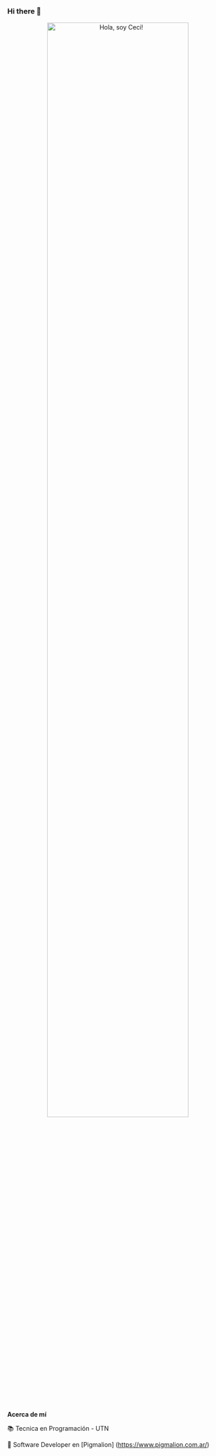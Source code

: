 ### Hi there 👋
<p align="center"><a href="https://Cecifz.github.io"><img width="80%" alt="Hola, soy Ceci!" src="./assets/gh-readme-header.png" /></a></p>

<br />

**Acerca de mí**

📚 Tecnica en Programación - UTN 

💼 Software Developer en [Pigmalion] (https://www.pigmalion.com.ar/)

<!--
**Cecifz/Cecifz** is a ✨ _special_ ✨ repository because its `README.md` (this file) appears on your GitHub profile.

Here are some ideas to get you started:

- 🔭 I’m currently working on ...
- 🌱 I’m currently learning ...
- 👯 I’m looking to collaborate on ...
- 🤔 I’m looking for help with ...
- 💬 Ask me about ...
- 📫 How to reach me: ...
- 😄 Pronouns: ...
- ⚡ Fun fact: ...
-->
